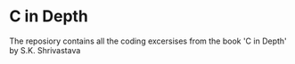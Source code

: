 # C in Depth 
The reposiory contains all the coding excersises from the book 'C in Depth' by S.K. Shrivastava
